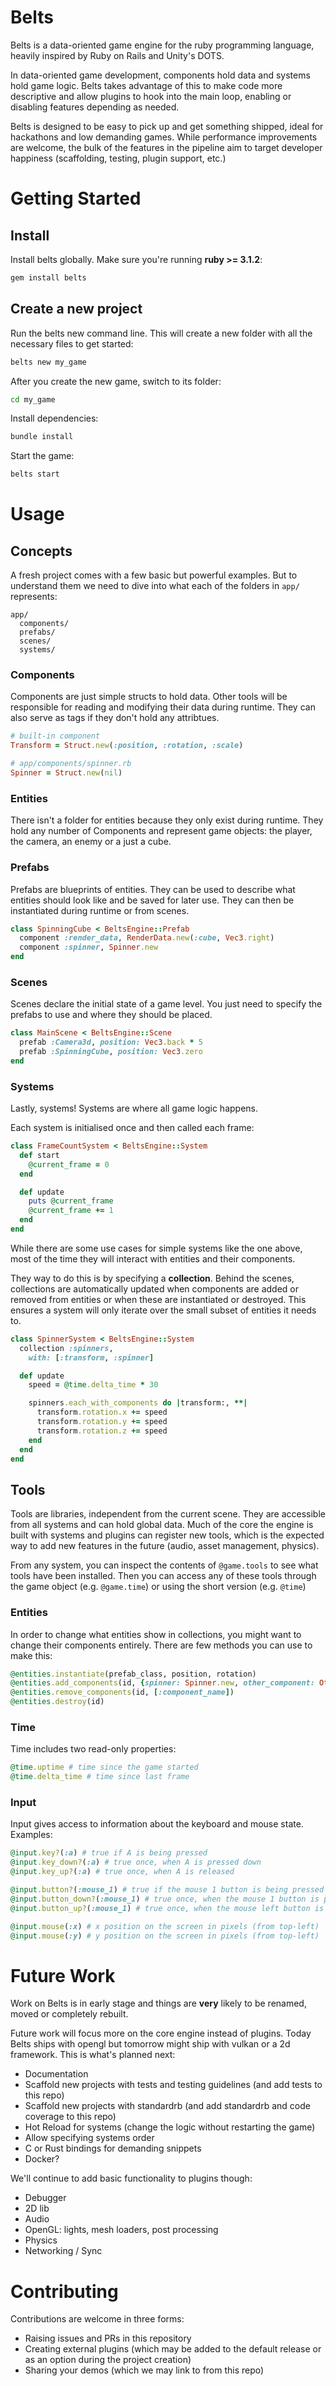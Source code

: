 # Belts

[//]: # (Add badges here. Gem version, Github Actions build passing and CodeClimate)

Belts is a data-oriented game engine for the ruby programming language, heavily inspired by Ruby on Rails and Unity's DOTS.

In data-oriented game development, components hold data and systems hold game logic. Belts takes advantage of this to make code more descriptive and allow plugins to hook into the main loop, enabling or disabling features depending as needed.

Belts is designed to be easy to pick up and get something shipped, ideal for hackathons and low demanding games. While performance improvements are welcome, the bulk of the features in the pipeline aim to target developer happiness (scaffolding, testing, plugin support, etc.)

# Getting Started
## Install
Install belts globally. Make sure you're running **ruby >= 3.1.2**:
```bash
gem install belts
```

## Create a new project
Run the belts new command line. This will create a new folder with all the necessary files to get started:
```bash
belts new my_game
```

After you create the new game, switch to its folder:
```bash
cd my_game
```

Install dependencies:
```bash
bundle install
```

Start the game:
```bash
belts start
```

[//]: # (Add gif of the demo scene)

# Usage
## Concepts
A fresh project comes with a few basic but powerful examples. But to understand them we need to dive into what each of the folders in `app/` represents:

```
app/
  components/
  prefabs/
  scenes/
  systems/
```

### Components
Components are just simple structs to hold data. Other tools will be responsible for reading and modifying their data during runtime. They can also serve as tags if they don't hold any attribtues.
```ruby
# built-in component
Transform = Struct.new(:position, :rotation, :scale)

# app/components/spinner.rb
Spinner = Struct.new(nil)
```

### Entities
There isn't a folder for entities because they only exist during runtime. They hold any number of Components and represent game objects: the player, the camera, an enemy or a just a cube.

### Prefabs
Prefabs are blueprints of entities. They can be used to describe what entities should look like and be saved for later use. They can then be instantiated during runtime or from scenes.
```ruby
class SpinningCube < BeltsEngine::Prefab
  component :render_data, RenderData.new(:cube, Vec3.right)
  component :spinner, Spinner.new
end
```

### Scenes
Scenes declare the initial state of a game level. You just need to specify the prefabs to use and where they should be placed.
```ruby
class MainScene < BeltsEngine::Scene
  prefab :Camera3d, position: Vec3.back * 5
  prefab :SpinningCube, position: Vec3.zero
end
```

### Systems
Lastly, systems! Systems are where all game logic happens.

Each system is initialised once and then called each frame:
```ruby
class FrameCountSystem < BeltsEngine::System
  def start
    @current_frame = 0
  end

  def update
    puts @current_frame
    @current_frame += 1
  end
end
```

While there are some use cases for simple systems like the one above, most of the time they will interact with entities and their components.

They way to do this is by specifying a **collection**. Behind the scenes, collections are automatically updated when components are added or removed from entities or when these are instantiated or destroyed. This ensures a system will only iterate over the small subset of entities it needs to.
```ruby
class SpinnerSystem < BeltsEngine::System
  collection :spinners,
    with: [:transform, :spinner]

  def update
    speed = @time.delta_time * 30

    spinners.each_with_components do |transform:, **|
      transform.rotation.x += speed
      transform.rotation.y += speed
      transform.rotation.z += speed
    end
  end
end
```

## Tools
Tools are libraries, independent from the current scene. They are accessible from all systems and can hold global data. Much of the core the engine is built with systems and plugins can register new tools, which is the expected way to add new features in the future (audio, asset management, physics).

From any system, you can inspect the contents of `@game.tools` to see what tools have been installed. Then you can access any of these tools through the game object (e.g. `@game.time`) or using the short version (e.g. `@time`)

### Entities
In order to change what entities show in collections, you might want to change their components entirely. There are few methods you can use to make this:
```ruby
@entities.instantiate(prefab_class, position, rotation)
@entities.add_components(id, {spinner: Spinner.new, other_component: OtherComponent.new})
@entities.remove_components(id, [:component_name])
@entities.destroy(id)
```

### Time
Time includes two read-only properties:
```ruby
@time.uptime # time since the game started
@time.delta_time # time since last frame
```

### Input
Input gives access to information about the keyboard and mouse state. Examples:
```ruby
@input.key?(:a) # true if A is being pressed
@input.key_down?(:a) # true once, when A is pressed down
@input.key_up?(:a) # true once, when A is released

@input.button?(:mouse_1) # true if the mouse 1 button is being pressed
@input.button_down?(:mouse_1) # true once, when the mouse 1 button is pressed down
@input.button_up?(:mouse_1) # true once, when the mouse left button is released

@input.mouse(:x) # x position on the screen in pixels (from top-left)
@input.mouse(:y) # y position on the screen in pixels (from top-left)
```

# Future Work
Work on Belts is in early stage and things are **very** likely to be renamed, moved or completely rebuilt.

Future work will focus more on the core engine instead of plugins. Today Belts ships with opengl but tomorrow might ship with vulkan or a 2d framework. This is what's planned next:
- Documentation
- Scaffold new projects with tests and testing guidelines (and add tests to this repo)
- Scaffold new projects with standardrb (and add standardrb and code coverage to this repo)
- Hot Reload for systems (change the logic without restarting the game)
- Allow specifying systems order
- C or Rust bindings for demanding snippets
- Docker?

We'll continue to add basic functionality to plugins though:
  - Debugger
  - 2D lib
  - Audio
  - OpenGL: lights, mesh loaders, post processing
  - Physics
  - Networking / Sync

# Contributing
Contributions are welcome in three forms:
- Raising issues and PRs in this repository
- Creating external plugins (which may be added to the default release or as an option during the project creation)
- Sharing your demos (which we may link to from this repo)

